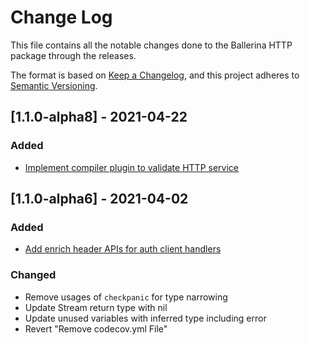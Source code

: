 # Change Log
This file contains all the notable changes done to the Ballerina HTTP package through the releases.

The format is based on [Keep a Changelog](https://keepachangelog.com/en/1.0.0/), and this project adheres to 
[Semantic Versioning](https://semver.org/spec/v2.0.0.html).

## [1.1.0-alpha8] - 2021-04-22

### Added
- [Implement compiler plugin to validate HTTP service](https://github.com/ballerina-platform/ballerina-standard-library/issues/1102)

## [1.1.0-alpha6] - 2021-04-02

### Added
- [Add enrich header APIs for auth client handlers](https://github.com/ballerina-platform/ballerina-standard-library/issues/584)

### Changed
- Remove usages of `checkpanic` for type narrowing
- Update Stream return type with nil
- Update unused variables with inferred type including error
- Revert "Remove codecov.yml File"
